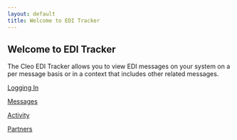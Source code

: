 ```yaml
---
layout: default
title: Welcome to EDI Tracker
---
```

## Welcome to EDI Tracker

The Cleo EDI Tracker allows you to view EDI messages on your system on a per message basis or in a context that includes other related messages. 

[Logging In](LoggingIn.html)

[Messages](Messages.html)

[Activity](Activity.html)

[Partners](Partners.html)
